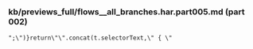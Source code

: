 ### kb/previews_full/flows__all_branches.har.part005.md (part 002)

```md
";\")}return\"\".concat(t.selectorText,\" { \"
```

```

